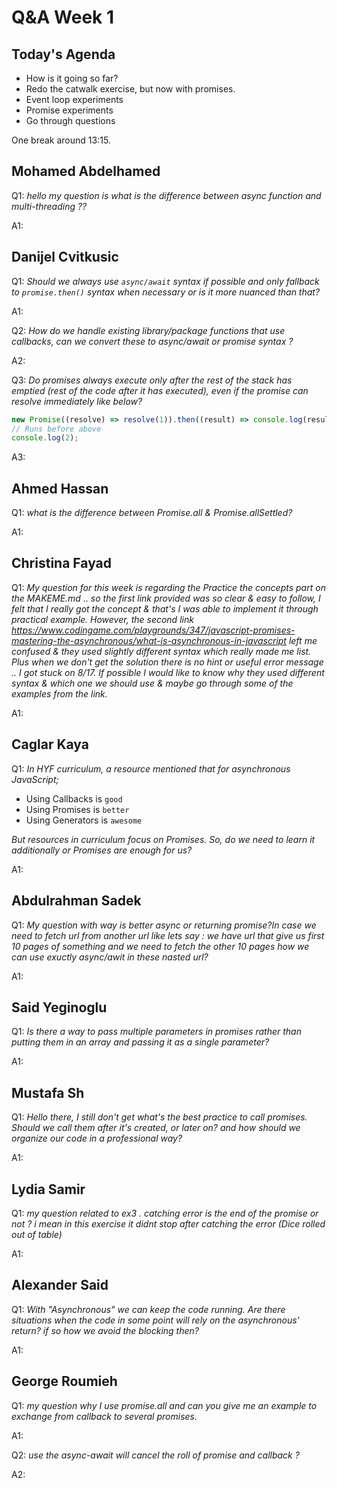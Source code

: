 <!-- cSpell:disable -->

# Q&A Week 1

## Today's Agenda

- How is it going so far?
- Redo the catwalk exercise, but now with promises.
- Event loop experiments
- Promise experiments
- Go through questions

One break around 13:15.

## Mohamed Abdelhamed

Q1: _hello my question is what is the difference between async function and multi-threading ??_

A1:

## Danijel Cvitkusic

Q1: _Should we always use `async/await` syntax if possible and only fallback to `promise.then()` syntax when necessary or is it more nuanced than that?_

A1:

Q2: _How do we handle existing library/package functions that use callbacks, can we convert these to async/await or promise syntax ?_

A2:

Q3: _Do promises always execute only after the rest of the stack has emptied (rest of the code after it has executed), even if the promise can resolve immediately like below?_

```js
new Promise((resolve) => resolve(1)).then((result) => console.log(result));
// Runs before above
console.log(2);
```

A3:

## Ahmed Hassan

Q1: _what is the difference between Promise.all & Promise.allSettled?_

A1:

## Christina Fayad

Q1: _My question for this week is regarding the Practice the concepts part on the MAKEME.md .. so the first link provided was so clear & easy to follow, I felt that I really got the concept & that's I was able to implement it through practical example. However, the second link <https://www.codingame.com/playgrounds/347/javascript-promises-mastering-the-asynchronous/what-is-asynchronous-in-javascript> left me confused & they used slightly different syntax which really made me list. Plus when we don't get the solution there is no hint or useful error message .. I got stuck on 8/17. If possible I would like to know why they used different syntax & which one we should use & maybe go through some of the examples from the link._

A1:

## Caglar Kaya

Q1: _In HYF curriculum, a resource mentioned that for asynchronous JavaScript;_

- Using Callbacks is `good`
- Using Promises is `better`
- Using Generators is `awesome`

_But resources in curriculum focus on Promises. So, do we need to learn it additionally or Promises are enough for us?_

A1:

## Abdulrahman Sadek

Q1: _My question with way is better async or returning promise?In case we need to fetch url from another url like lets say : we have url that give us first 10 pages of something and we need to fetch the other 10 pages how we can use exuctly async/awit in these nasted url?_

A1:

## Said Yeginoglu

Q1: _Is there a way to pass multiple parameters in promises rather than putting them in an array and passing it as a single parameter?_

A1:

## Mustafa Sh

Q1: _Hello there, I still don't get what's the best practice to call promises. Should we call them after it's created, or later on? and how should we organize our code in a professional way?_

A1:

## Lydia Samir

Q1: _my question related to ex3 . catching error is the end of the promise or not ? i mean in this exercise it didnt stop after catching the error (Dice rolled out of table)_

A1:

## Alexander Said

Q1: _With "Asynchronous" we can keep the code running. Are there situations when the code in some point will rely on the asynchronous' return? if so how we avoid the blocking then?_

A1:

## George Roumieh

Q1: _my question why I use promise.all and can you give me an example to exchange from callback to several promises._

A1:

Q2: _use the async-await will cancel the roll of promise and callback ?_

A2:
